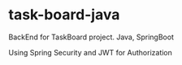 # task-board-java
BackEnd for TaskBoard project.
Java, SpringBoot

Using Spring Security and JWT for Authorization
